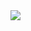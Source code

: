 <img src="https://capsule-render.vercel.app/api?type=wave&color=#e6e6e6&height=높이&section=header&text=쿨거래&fontSize=15" />
